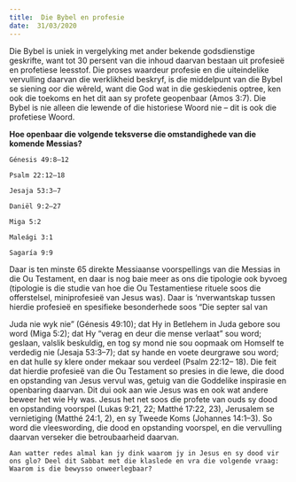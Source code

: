 ```yaml
---
title:  Die Bybel en profesie
date:  31/03/2020
---
```


Die Bybel is uniek in vergelyking met ander bekende godsdienstige geskrifte, want tot 30 persent van die inhoud daarvan bestaan uit profesieë en profetiese leesstof.  Die proses waardeur profesie en die uiteindelike vervulling daarvan die werklikheid beskryf, is die middelpunt van die Bybel se siening oor die wêreld, want die God wat in die geskiedenis optree, ken ook die toekoms en het dit aan sy profete geopenbaar (Amos 3:7). Die Bybel is nie alleen die lewende of die historiese Woord nie – dit is ook die profetiese Woord.

**Hoe openbaar die volgende teksverse die omstandighede van die komende Messias?**

`Génesis 49:8–12`

`Psalm 22:12–18`

`Jesaja 53:3–7`

`Daniël 9:2–27`

`Miga 5:2`

`Maleági 3:1`

`Sagaría 9:9`

Daar is ten minste 65 direkte Messiaanse voorspellings van die Messias in die Ou Testament, en daar is nog baie meer as ons die tipologie ook byvoeg (tipologie is die studie van hoe die Ou Testamentiese rituele soos die offerstelsel, miniprofesieë van Jesus was).  Daar is ‘nverwantskap tussen hierdie profesieë en spesifieke besonderhede soos “Die septer sal van

Juda nie wyk nie” (Génesis 49:10);  dat Hy in Betlehem in Juda gebore sou word (Miga 5:2);  dat Hy “verag en deur die mense verlaat” sou word;  geslaan, valslik beskuldig, en tog sy mond nie sou oopmaak om Homself te verdedig nie (Jesaja 53:3–7);  dat sy hande en voete deurgrawe sou word;  en dat hulle sy klere onder mekaar sou verdeel (Psalm 22:12– 18).  Die feit dat hierdie profesieë van die Ou Testament so presies in die lewe, die dood en opstanding van Jesus vervul was, getuig van die Goddelike inspirasie en openbaring daarvan.  Dit dui ook aan wie Jesus was en ook wat andere beweer het wie Hy was.  Jesus het net soos die profete van ouds sy dood en opstanding voorspel (Lukas 9:21, 22; Matthé 17:22, 23), Jerusalem se vernietiging (Matthé 24:1, 2), en sy Tweede Koms (Johannes 14:1–3). So word die vleeswording, die dood en opstanding voorspel, en die vervulling daarvan verseker die betroubaarheid daarvan.

`Aan watter redes almal kan jy dink waarom jy in Jesus en sy dood vir ons glo? Deel dit Sabbat met die klaslede en vra die volgende vraag:  Waarom is die bewysso onweerlegbaar?`
